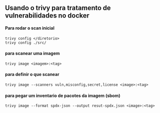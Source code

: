 ## Usando o trivy para tratamento de vulnerabilidades no docker

#### Para rodar o scan inicial
    trivy config </diretorio>
    trivy config ./src/

#### para scanear uma imagem
    trivy image <imagem>:<tag>

#### para definir o que scanear
    trivy image --scanners vuln,misconfig,secret,license <image>:<tag>

#### para pegar um inventario de pacotes da imagem (sbom)
    trivy image --format spdx-json --output resut-spdx.json <image>:<tag>